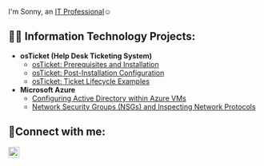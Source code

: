 I'm Sonny, an <a href="https://linkedin.com/in/SonnyPeguero">IT Professional</a>☺</h1>

<h2>👨‍💻 Information Technology Projects:</h2>

- <b>osTicket (Help Desk Ticketing System)</b>
  - [osTicket: Prerequisites and Installation](https://github.com/SonnyPegueroCC/osticket-prereqs)
  - [osTicket: Post-Installation Configuration](https://github.com/SonnyPegueroCC/post-install-config)
  - [osTicket: Ticket Lifecycle Examples](https://github.com/SonnyPegueroCC/ticket-lifecycle)
- <b>Microsoft Azure</b>
  - [Configuring Active Directory within Azure VMs](https://github.com/SonnyPegueroCC/configure-ad)
  - [Network Security Groups (NSGs) and Inspecting Network Protocols](https://github.com/SonnyPegueroCC/azure-network-protocols)

<h2>🤳Connect with me:</h2>

[<img align="left" alt="Josh | LinkedIn" width="22px" src="https://cdn.jsdelivr.net/npm/simple-icons@v3/icons/linkedin.svg" />][linkedin]

[linkedin]: https://linkedin.com/in/SonnyPeguero
